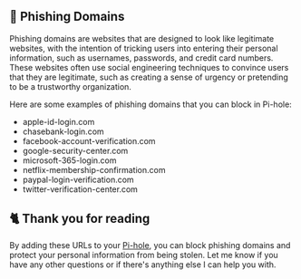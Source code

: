 ## 🎣 Phishing Domains
Phishing domains are websites that are designed to look like legitimate websites, with the intention of tricking users into entering their personal information, such as usernames, passwords, and credit card numbers. These websites often use social engineering techniques to convince users that they are legitimate, such as creating a sense of urgency or pretending to be a trustworthy organization.

Here are some examples of phishing domains that you can block in Pi-hole:
- apple-id-login.com
- chasebank-login.com
- facebook-account-verification.com
- google-security-center.com
- microsoft-365-login.com
- netflix-membership-confirmation.com
- paypal-login-verification.com
- twitter-verification-center.com

## 🐈 Thank you for reading
By adding these URLs to your [Pi-hole](https://pi-hole.net), you can block phishing domains and protect your personal information from being stolen.
Let me know if you have any other questions or if there's anything else I can help you with.
